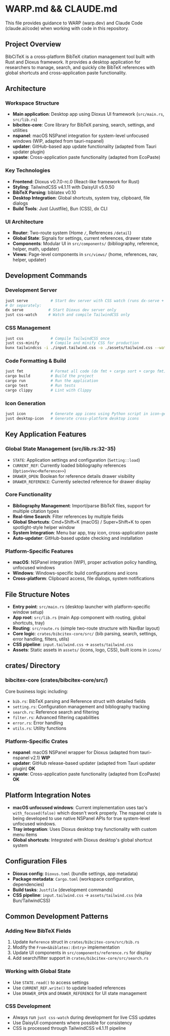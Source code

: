 # WARP.md && CLAUDE.md

This file provides guidance to WARP (warp.dev) and Claude Code (claude.ai/code) when working with code in this repository.

## Project Overview

BibCiTeX is a cross-platform BibTeX citation management tool built with Rust and Dioxus framework. It provides a desktop application for researchers to manage, search, and quickly cite BibTeX references with global shortcuts and cross-application paste functionality.

## Architecture

### Workspace Structure
- **Main application**: Desktop app using Dioxus UI framework (`src/main.rs`, `src/lib.rs`)
- **bibcitex-core**: Core library for BibTeX parsing, search, settings, and utilities
- **nspanel**: macOS NSPanel integration for system-level unfocused windows (WIP, adapted from tauri-nspanel)
- **updater**: GitHub-based app update functionality (adapted from Tauri updater plugin)
- **xpaste**: Cross-application paste functionality (adapted from EcoPaste)

### Key Technologies
- **Frontend**: Dioxus v0.7.0-rc.0 (React-like framework for Rust)
- **Styling**: TailwindCSS v4.1.11 with DaisyUI v5.0.50
- **BibTeX Parsing**: biblatex v0.10
- **Desktop Integration**: Global shortcuts, system tray, clipboard, file dialogs
- **Build Tools**: Just (Justfile), Bun (CSS), dx CLI

### UI Architecture
- **Router**: Two-route system (Home `/`, References `/detail`)
- **Global State**: Signals for settings, current references, drawer state
- **Components**: Modular UI in `src/components/` (bibliography, reference, helper, math, updater)
- **Views**: Page-level components in `src/views/` (home, references, nav, helper, updater)

## Development Commands

### Development Server
```bash
just serve          # Start dev server with CSS watch (runs dx-serve + css-watch in parallel)
# Or separately:
dx serve           # Start Dioxus dev server only
just css-watch     # Watch and compile TailwindCSS only
```

### CSS Management
```bash
just css            # Compile TailwindCSS once
just css-minify     # Compile and minify CSS for production
bunx tailwindcss -i ./input.tailwind.css -o ./assets/tailwind.css --watch  # Direct CSS watch
```

### Code Formatting & Build
```bash
just fmt            # Format all code (dx fmt + cargo sort + cargo fmt)
cargo build         # Build the project
cargo run           # Run the application
cargo test          # Run tests
cargo clippy        # Lint with Clippy
```

### Icon Generation
```bash
just icon           # Generate app icons using Python script in icon-gen/
just desktop-icon   # Generate cross-platform desktop icons
```

## Key Application Features

### Global State Management (src/lib.rs:32-35)
- `STATE`: Application settings and configuration (`Setting::load`)
- `CURRENT_REF`: Currently loaded bibliography references (`Option<Vec<Reference>>`)
- `DRAWER_OPEN`: Boolean for reference details drawer visibility
- `DRAWER_REFERENCE`: Currently selected reference for drawer display

### Core Functionality
- **Bibliography Management**: Import/parse BibTeX files, support for multiple citation types
- **Real-time Search**: Filter references by multiple fields
- **Global Shortcuts**: Cmd+Shift+K (macOS) / Super+Shift+K to open spotlight-style helper window
- **System Integration**: Menu bar app, tray icon, cross-application paste
- **Auto-updater**: GitHub-based update checking and installation

### Platform-Specific Features
- **macOS**: NSPanel integration (WIP), proper activation policy handling, unfocused windows
- **Windows**: Windows-specific build configurations and icons
- **Cross-platform**: Clipboard access, file dialogs, system notifications

## File Structure Notes
- **Entry point**: `src/main.rs` (desktop launcher with platform-specific window setup)
- **App root**: `src/lib.rs` (main App component with routing, global shortcuts, tray)
- **Routing**: `src/route.rs` (simple two-route structure with NavBar layout)
- **Core logic**: `crates/bibcitex-core/src/` (bib parsing, search, settings, error handling, filters, utils)
- **CSS pipeline**: `input.tailwind.css` → `assets/tailwind.css`
- **Assets**: Static assets in `assets/` (icons, logo, CSS), built icons in `icons/`

## crates/ Directory

### bibcitex-core (crates/bibcitex-core/src/)
Core business logic including:
- `bib.rs`: BibTeX parsing and Reference struct with detailed fields
- `setting.rs`: Configuration management and bibliography tracking
- `search.rs`: Reference search and filtering
- `filter.rs`: Advanced filtering capabilities
- `error.rs`: Error handling
- `utils.rs`: Utility functions

### Platform-Specific Crates
- **nspanel**: macOS NSPanel wrapper for Dioxus (adapted from tauri-nspanel v2.1) **WIP**
- **updater**: GitHub release-based updater (adapted from Tauri updater plugin) **OK**
- **xpaste**: Cross-application paste functionality (adapted from EcoPaste) **OK**

## Platform Integration Notes
- **macOS unfocused windows**: Current implementation uses tao's `with_focused(false)` which doesn't work properly. The nspanel crate is being developed to use native NSPanel APIs for true system-level unfocused windows.
- **Tray integration**: Uses Dioxus desktop tray functionality with custom menu items
- **Global shortcuts**: Integrated with Dioxus desktop's global shortcut system

## Configuration Files
- **Dioxus config**: `Dioxus.toml` (bundle settings, app metadata)
- **Package metadata**: `Cargo.toml` (workspace configuration, dependencies)
- **Build tasks**: `Justfile` (development commands)
- **CSS pipeline**: `input.tailwind.css` → `assets/tailwind.css` (via Bun/TailwindCSS)

## Common Development Patterns

### Adding New BibTeX Fields
1. Update `Reference` struct in `crates/bibcitex-core/src/bib.rs`
2. Modify the `From<&biblatex::Entry>` implementation
3. Update UI components in `src/components/reference.rs` for display
4. Add search/filter support in `crates/bibcitex-core/src/search.rs`

### Working with Global State
- Use `STATE.read()` to access settings
- Use `CURRENT_REF.write()` to update loaded references
- Use `DRAWER_OPEN` and `DRAWER_REFERENCE` for UI state management

### CSS Development
- Always run `just css-watch` during development for live CSS updates
- Use DaisyUI components where possible for consistency
- CSS is processed through TailwindCSS v4.1.11 pipeline
